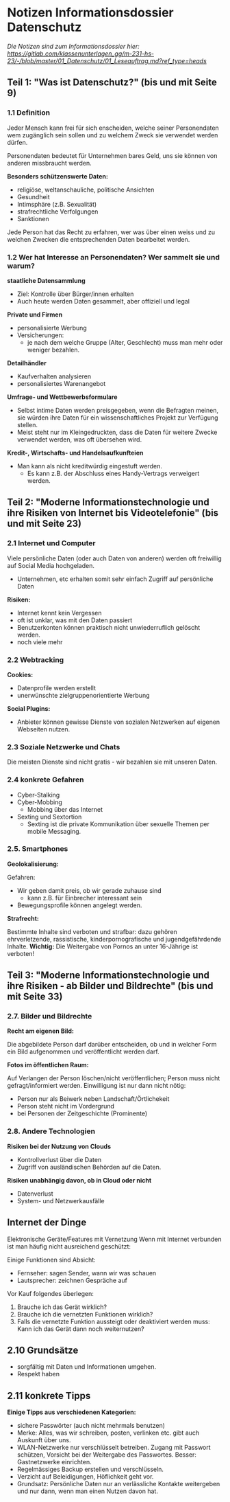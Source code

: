 # Notizen Informationsdossier Datenschutz
*Die Notizen sind zum Informationsdossier hier: https://gitlab.com/klassenunterlagen_gg/m-231-hs-23/-/blob/master/01_Datenschutz/01_Leseauftrag.md?ref_type=heads*

## Teil 1: "Was ist Datenschutz?" (bis und mit Seite 9)
### 1.1 Definition
Jeder Mensch kann frei für sich enscheiden, welche seiner Personendaten wem zugänglich sein sollen und zu welchem Zweck sie verwendet werden dürfen.

Personendaten bedeutet für Unternehmen bares Geld, uns sie können von anderen missbraucht werden.

**Besonders schützenswerte Daten:**
- religiöse, weltanschauliche, politische Ansichten
- Gesundheit
- Intimsphäre (z.B. Sexualität)
- strafrechtliche Verfolgungen
- Sanktionen

Jede Person hat das Recht zu erfahren, wer was über einen weiss und zu welchen Zwecken die entsprechenden Daten bearbeitet werden. 

### 1.2 Wer hat Interesse an Personendaten? Wer sammelt sie und warum?
**staatliche Datensammlung**
- Ziel: Kontrolle über Bürger/innen erhalten
- Auch heute werden Daten gesammelt, aber offiziell und legal

**Private und Firmen**
- personalisierte Werbung
- Versicherungen:
    - je nach dem welche Gruppe (Alter, Geschlecht) muss man mehr oder weniger bezahlen.

**Detailhändler**
- Kaufverhalten analysieren
- personalisiertes Warenangebot

**Umfrage- und Wettbewerbsformulare**
- Selbst intime Daten werden preisgegeben, wenn die Befragten meinen, sie würden ihre Daten für ein wissenschaftliches Projekt zur Verfügung stellen.
- Meist steht nur im Kleingedruckten, dass die Daten für weitere Zwecke verwendet werden, was oft übersehen wird.

**Kredit-, Wirtschafts- und Handelsaufkunfteien**
- Man kann als nicht kreditwürdig eingestuft werden.
    - Es kann z.B. der Abschluss eines Handy-Vertrags verweigert werden.

## Teil 2: "Moderne Informationstechnologie und ihre Risiken von Internet bis Videotelefonie" (bis und mit Seite 23)

### 2.1 Internet und Computer
Viele persönliche Daten (oder auch Daten von anderen) werden oft freiwillig auf Social Media hochgeladen.
- Unternehmen, etc erhalten somit sehr einfach Zugriff auf persönliche Daten

**Risiken:**
- Internet kennt kein Vergessen
- oft ist unklar, was mit den Daten passiert
- Benutzerkonten können praktisch nicht unwiederruflich gelöscht werden.
- noch viele mehr

### 2.2 Webtracking
**Cookies:**
- Datenprofile werden erstellt
- unerwünschte zielgruppenorientierte Werbung

**Social Plugins:**
- Anbieter können gewisse Dienste von sozialen Netzwerken auf eigenen Webseiten nutzen.

### 2.3 Soziale Netzwerke und Chats
Die meisten Dienste sind nicht gratis - wir bezahlen sie mit unseren Daten.


### 2.4 konkrete Gefahren
- Cyber-Stalking
- Cyber-Mobbing
    - Mobbing über das Internet 
- Sexting und Sextortion
    - Sexting ist die private Kommunikation über sexuelle Themen per mobile Messaging.

### 2.5. Smartphones
**Geolokalisierung:**

Gefahren:
- Wir geben damit preis, ob wir gerade zuhause sind
    - kann z.B. für Einbrecher interessant sein
- Bewegungsprofile können angelegt werden.

**Strafrecht:**

Bestimmte Inhalte sind verboten und strafbar: dazu gehören ehrverletzende,
rassistische, kinderpornografische und jugendgefährdende Inhalte.
**Wichtig:** Die Weitergabe von Pornos
an unter 16-Jährige ist verboten!


## Teil 3: "Moderne Informationstechnologie und ihre Risiken - ab Bilder und Bildrechte" (bis und mit Seite 33)

### 2.7. Bilder und Bildrechte
**Recht am eigenen Bild:**

Die abgebildete Person darf darüber entscheiden, ob und in welcher Form ein Bild aufgenommen und veröffentlicht werden darf.

**Fotos im öffentlichen Raum:** 

Auf Verlangen der Person löschen/nicht veröffentlichen; Person muss nicht gefragt/informiert werden.
Einwilligung ist nur dann nicht nötig:
- Person nur als Beiwerk neben Landschaft/Örtlichekeit
- Person steht nicht im Vordergrund
- bei Personen der Zeitgeschichte (Prominente)

### 2.8. Andere Technologien
**Risiken bei der Nutzung von Clouds**

- Kontrollverlust über die Daten
- Zugriff von ausländischen Behörden auf die Daten.

**Risiken unabhängig davon, ob in Cloud oder nicht**

- Datenverlust
- System- und Netzwerkausfälle


## Internet der Dinge
Elektronische Geräte/Features mit Vernetzung 
Wenn mit Internet verbunden ist man häufig nicht ausreichend geschützt:

Einige Funktionen sind Absicht: 
- Fernseher: sagen Sender, wann wir was schauen
- Lautsprecher: zeichnen Gespräche auf

Vor Kauf folgendes überlegen:
1.	Brauche ich das Gerät wirklich?
2.	Brauche ich die vernetzten Funktionen wirklich?
3.	Falls die vernetzte Funktion aussteigt oder deaktiviert werden muss: Kann ich das Gerät dann noch weiternutzen?

## 2.10 Grundsätze
- sorgfältig mit Daten und Informationen umgehen.
- Respekt haben

## 2.11 konkrete Tipps
**Einige Tipps aus verschiedenen Kategorien:**
- sichere Passwörter (auch nicht mehrmals benutzen)
- Merke: Alles, was wir schreiben, posten, verlinken etc. gibt auch Auskunft über uns.
- WLAN-Netzwerke nur verschlüsselt betreiben. Zugang mit Passwort schützen,
Vorsicht bei der Weitergabe des Passwortes. Besser: Gastnetzwerke einrichten.
- Regelmässiges Backup erstellen und verschlüsseln.
- Verzicht auf Beleidigungen, Höflichkeit geht vor.
- Grundsatz: Persönliche Daten nur an verlässliche Kontakte weitergeben und nur
dann, wenn man einen Nutzen davon hat.
